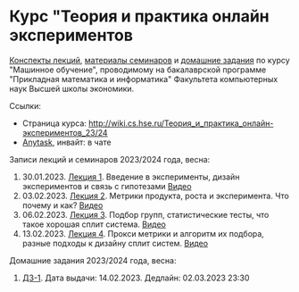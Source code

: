 # Курс "Теория и практика онлайн экспериментов 

[Конспекты лекций](2024-spring/lectures), [материалы семинаров](2024-spring/seminars) и [домашние задания](2024-spring/hw) по курсу "Машинное обучение", проводимому на бакалаврской программе "Прикладная математика и информатика" Факультета компьютерных наук Высшей школы экономики.

Ссылки: 
* Страница курса: http://wiki.cs.hse.ru/Теория_и_практика_онлайн-экспериментов_23/24
* [Anytask](https://anytask.org/course/1089), инвайт: в чате

Записи лекций и семинаров 2023/2024 года, весна:
1. 30.01.2023. [Лекция 1](https://github.com/nbagiyan/online-exp-course/blob/main/2024-spring%20/lectures/1.pdf). Введение в эксперименты, дизайн экспериментов и связь с гипотезами [Видео](https://youtu.be/bT7u4iO7PfM?si=2GEOwxZ6kdAD4nq8)
2. 03.02.2023. [Лекция 2](https://github.com/nbagiyan/online-exp-course/blob/main/2024-spring%20/lectures/2.pdf). Метрики продукта, роста и эксперимента. Что почему и как? [Видео](https://youtu.be/CVXWVhMhVm8?si=vpoKdNZzPQ89KZBc)
3. 06.02.2023. [Лекция 3](https://github.com/nbagiyan/online-exp-course/blob/main/2024-spring%20/lectures/3.pdf). Подбор групп, статистические тесты, что такое хорошая сплит система. [Видео](https://youtu.be/IEme2Qvgtlk?si=uD10oDBa5KBLdgrq)
4. 13.02.2023. [Лекция 4](https://github.com/nbagiyan/online-exp-course/blob/main/2024-spring%20/lectures/4.pdf). Прокси метрики и алгоритм их подбора, разные подходы к дизайну сплит систем. [Видео]()


Домашние задания 2023/2024 года, весна:
1. [ДЗ-1](https://github.com/nbagiyan/online-exp-course/blob/main/2024-spring%20/hw/hw-1/hw1.ipynb). Дата выдачи: 14.02.2023. Дедлайн: 02.03.2023 23:30
